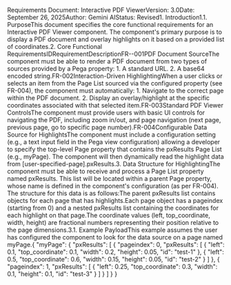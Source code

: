 Requirements Document: Interactive PDF ViewerVersion: 3.0Date: September 26, 2025Author: Gemini AIStatus: Revised1. Introduction1.1. PurposeThis document specifies the core functional requirements for an Interactive PDF Viewer component. The component's primary purpose is to display a PDF document and overlay highlights on it based on a provided list of coordinates.2. Core Functional RequirementsIDRequirementDescriptionFR--001PDF Document SourceThe component must be able to render a PDF document from two types of sources provided by a Pega property: 1. A standard URL. 2. A base64 encoded string.FR-002Interaction-Driven HighlightingWhen a user clicks or selects an item from the Page List sourced via the configured property (see FR-004), the component must automatically: 1. Navigate to the correct page within the PDF document. 2. Display an overlay/highlight at the specific coordinates associated with that selected item.FR-003Standard PDF Viewer ControlsThe component must provide users with basic UI controls for navigating the PDF, including zoom in/out, and page navigation (next page, previous page, go to specific page number).FR-004Configurable Data Source for HighlightsThe component must include a configuration setting (e.g., a text input field in the Pega view configuration) allowing a developer to specify the top-level Page property that contains the pxResults Page List (e.g., myPage). The component will then dynamically read the highlight data from [user-specified-page].pxResults.3. Data Structure for HighlightingThe component must be able to receive and process a Page List property named pxResults. This list will be located within a parent Page property, whose name is defined in the component's configuration (as per FR-004). The structure for this data is as follows:The parent pxResults list contains objects for each page that has highlights.Each page object has a pageindex (starting from 0) and a nested pxResults list containing the coordinates for each highlight on that page.The coordinate values (left, top_coordinate, width, height) are fractional numbers representing their position relative to the page dimensions.3.1. Example PayloadThis example assumes the user has configured the component to look for the data source on a page named myPage.{
  "myPage": {
    "pxResults": [
      {
        "pageindex": 0,
        "pxResults": [
          {
            "left": 0.1,
            "top_coordinate": 0.1,
            "width": 0.2,
            "height": 0.05,
            "id": "test-1"
          },
          {
            "left": 0.5,
            "top_coordinate": 0.6,
            "width": 0.15,
            "height": 0.05,
            "id": "test-2"
          }
        ]
      },
      {
        "pageindex": 1,
        "pxResults": [
          {
            "left": 0.25,
            "top_coordinate": 0.3,
            "width": 0.1,
            "height": 0.1,
            "id": "test-3"
          }
        ]
      }
    ]
  }
}
